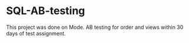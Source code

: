 # SQL-AB-testing

This project was done on Mode. AB testing for order and views within 30 days of test assignment.
